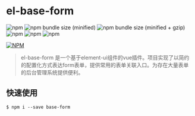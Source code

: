 # el-base-form

![npm](https://img.shields.io/npm/v/el-base-form.svg)
![npm bundle size (minified)](https://img.shields.io/bundlephobia/min/el-base-form.svg)
![npm bundle size (minified + gzip)](https://img.shields.io/bundlephobia/minzip/el-base-form.svg)
![npm](https://img.shields.io/npm/dw/el-base-form.svg?style=popout)
![npm](https://img.shields.io/npm/dm/el-base-form.svg?style=popout)
![npm](https://img.shields.io/npm/l/el-base-form.svg)

[![NPM](https://nodei.co/npm/el-base-form.png)](https://nodei.co/npm/el-base-form/)

>el-base-form 是一个基于element-ui组件的vue插件。项目实现了以简约的配置化方式表达form表单，提供常用的表单关联入口。为存在大量表单的后台管理系统提供便利。

## 快速使用
```
$ npm i --save base-form
```


